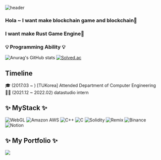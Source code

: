 ![header](https://capsule-render.vercel.app/api?type=waving&color=gradient&customColorList=0,2,2,5,30&height=250&section=header&text=HohyunKim-kr&fontSize=60&descSize=30&rotate=3&animation=twinkling)

### Hola ~ I want make blockchain game and blockchain👋 
### I want make Rust Game Engine👋 
<!--
**HohyunKim-kr/HohyunKim-kr** is a ✨ _special_ ✨ repository because its `README.md` (this file) appears on your GitHub profile.

Here are some ideas to get you started:

- 🔭 I’m currently working on ...
- 🌱 I’m currently learning ...
- 👯 I’m looking to collaborate on ...
- 🤔 I’m looking for help with ...
- 💬 Ask me about ...
- 📫 How to reach me: ...
- 😄 Pronouns: ...
- ⚡ Fun fact: ...
-->
### 💡 Programming Ability 💡
![Anurag's GitHub stats](https://github-readme-stats.vercel.app/api?username=HohyunKim-kr&&show_icons=true&theme=dark)
[![Solved.ac](http://mazassumnida.wtf/api/v2/generate_badge?boj=HohyunKim-kr)](https://solved.ac/HohyunKim-kr)

## Timeline
🎓 (2017.03 ~ ) [TUKorea] Attended Department of Computer Engineering  
🧑‍💻 (2021.12 ~ 2022.02) datastudio intern  

## ✨ MyStack ✨
![WebGL](https://img.shields.io/badge/WebGL-990000?logo=webgl&logoColor=white&style=for-the-badge)
![Amazon AWS](https://img.shields.io/badge/AmazonAWS-232F3E.svg?logo=amazon-aws&logoColor=white)
![C++](https://img.shields.io/badge/c++-%2300599C.svg?style=for-the-badge&logo=c%2B%2B&logoColor=white)
![C](https://img.shields.io/badge/c-%2300599C.svg?style=for-the-badge&logo=c&logoColor=white)
![Solidity](https://img.shields.io/badge/Solidity-%23363636.svg?style=for-the-badge&logo=solidity&logoColor=white)
![Remix](https://img.shields.io/badge/remix-%23000.svg?style=for-the-badge&logo=remix&logoColor=white)
![Binance](https://img.shields.io/badge/Binance-FCD535?style=for-the-badge&logo=binance&logoColor=white)
![Notion](https://img.shields.io/badge/Notion-%23000000.svg?style=for-the-badge&logo=notion&logoColor=white)

## ✨ My Portfolio ✨
 <a href="https://r-blockchain.tistory.com/"> <img src="https://img.shields.io/badge/Tistory-white?style=for-the-badge&logo=Tistory&logoColor=black"></a>
